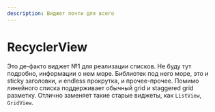 ```yaml
---
description: Виджет почти для всего
---
```


# RecyclerView

Это де-факто виджет №1 для реализации списков. Не буду тут подробно, информации о нем море. Библиотек под него море, это и sticky заголовки, и endless прокрутка, и прочее-прочее. Помимо линейного списка поддерживает обычный grid и staggered grid разметку. Отлично заменяет такие старые виджеты, как `ListView`, `GridView`.

